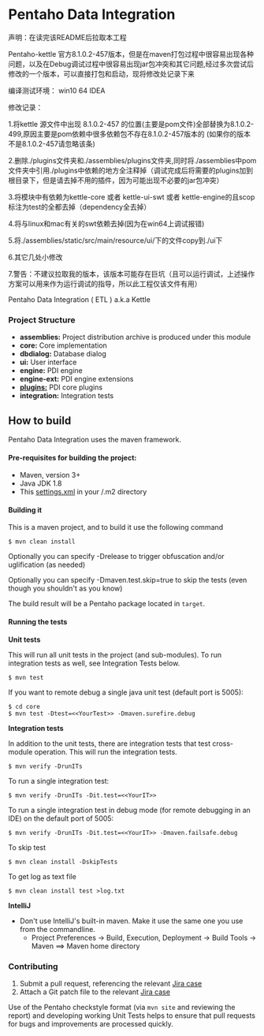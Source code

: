 # Pentaho Data Integration #

声明：在读完该README后拉取本工程

Pentaho-kettle 官方8.1.0.2-457版本，但是在maven打包过程中很容易出现各种问题，以及在Debug调试过程中很容易出现jar包冲突和其它问题,经过多次尝试后修改的一个版本，可以直接打包和启动，现将修改处记录下来

编译测试环境：
win10 64 IDEA

修改记录：

1.将kettle 源文件中出现 8.1.0.2-457 的位置(主要是pom文件)全部替换为8.1.0.2-499,原因主要是pom依赖中很多依赖包不存在8.1.0.2-457版本的
(如果你的版本不是8.1.0.2-457请忽略该条)


2.删除./plugins文件夹和./assemblies/plugins文件夹,同时将./assemblies中pom文件夹中引用./plugins中依赖的地方全注释掉（调试完成后将需要的plugins加到根目录下，但是请去掉不用的插件，因为可能出现不必要的jar包冲突）


3.将模块中有依赖为kettle-core 或者 kettle-ui-swt 或者 kettle-engine的且scop标注为test的全都去掉（dependency全去掉）


4.将与linux和mac有关的swt依赖去掉(因为在win64上调试报错)


5.将./assemblies/static/src/main/resource/ui/下的文件copy到./ui下


6.其它几处小修改

7.警告：不建议拉取我的版本，该版本可能存在巨坑（且可以运行调试，上述操作方案可以用来作为运行调试的指导，所以此工程仅该文件有用）


Pentaho Data Integration ( ETL ) a.k.a Kettle

### Project Structure

* **assemblies:** 
Project distribution archive is produced under this module
* **core:** 
Core implementation
* **dbdialog:** 
Database dialog
* **ui:** 
User interface
* **engine:** 
PDI engine
* **engine-ext:** 
PDI engine extensions
* **[plugins:](plugins/README.md)** 
PDI core plugins
* **integration:** 
Integration tests

How to build
--------------

Pentaho Data Integration uses the maven framework. 


#### Pre-requisites for building the project:
* Maven, version 3+
* Java JDK 1.8
* This [settings.xml](https://raw.githubusercontent.com/pentaho/maven-parent-poms/master/maven-support-files/settings.xml) in your <user-home>/.m2 directory

#### Building it

This is a maven project, and to build it use the following command

```
$ mvn clean install
```
Optionally you can specify -Drelease to trigger obfuscation and/or uglification (as needed)

Optionally you can specify -Dmaven.test.skip=true to skip the tests (even though
you shouldn't as you know)

The build result will be a Pentaho package located in ```target```.

#### Running the tests

__Unit tests__

This will run all unit tests in the project (and sub-modules). To run integration tests as well, see Integration Tests below.

```
$ mvn test
```

If you want to remote debug a single java unit test (default port is 5005):

```
$ cd core
$ mvn test -Dtest=<<YourTest>> -Dmaven.surefire.debug
```

__Integration tests__

In addition to the unit tests, there are integration tests that test cross-module operation. This will run the integration tests.

```
$ mvn verify -DrunITs
```

To run a single integration test:

```
$ mvn verify -DrunITs -Dit.test=<<YourIT>>
```

To run a single integration test in debug mode (for remote debugging in an IDE) on the default port of 5005:

```
$ mvn verify -DrunITs -Dit.test=<<YourIT>> -Dmaven.failsafe.debug
```

To skip test

```
$ mvn clean install -DskipTests
```

To get log as text file

```
$ mvn clean install test >log.txt
```


__IntelliJ__

* Don't use IntelliJ's built-in maven. Make it use the same one you use from the commandline.
  * Project Preferences -> Build, Execution, Deployment -> Build Tools -> Maven ==> Maven home directory


### Contributing

1. Submit a pull request, referencing the relevant [Jira case](http://jira.pentaho.com/secure/Dashboard.jspa)
2. Attach a Git patch file to the relevant [Jira case](http://jira.pentaho.com/secure/Dashboard.jspa)

Use of the Pentaho checkstyle format (via `mvn site` and reviewing the report) and developing working 
Unit Tests helps to ensure that pull requests for bugs and improvements are processed quickly.

